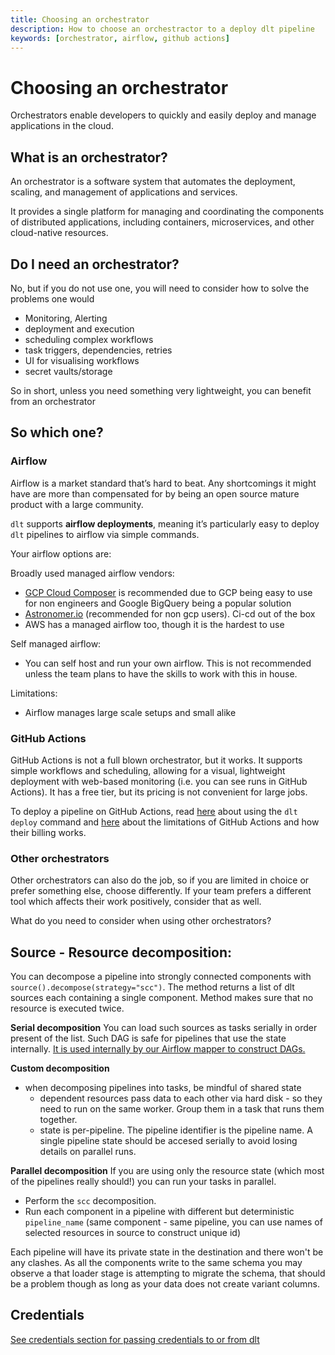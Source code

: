 ```yaml
---
title: Choosing an orchestrator
description: How to choose an orchestractor to a deploy dlt pipeline
keywords: [orchestrator, airflow, github actions]
---
```


# Choosing an orchestrator

Orchestrators enable developers to quickly and easily deploy and manage applications in the cloud.

## What is an orchestrator?

An orchestrator is a software system that automates the deployment, scaling, and management of applications and services.

It provides a single platform for managing and coordinating the components of distributed applications, including containers, microservices, and other cloud-native resources.

## Do I need an orchestrator?

No, but if you do not use one, you will need to consider how to solve the problems one would

- Monitoring, Alerting
- deployment and execution
- scheduling complex workflows
- task triggers, dependencies, retries
- UI for visualising workflows
- secret vaults/storage

So in short, unless you need something very lightweight, you can benefit from an orchestrator

## So which one?

### **Airflow**

Airflow  is a market standard that’s hard to beat. Any shortcomings it might have are more than compensated for by being an open source mature product with a large community.

`dlt` supports **airflow deployments**, meaning it’s particularly easy to deploy `dlt` pipelines to airflow via simple commands.

Your airflow options are:

Broadly used managed airflow vendors:
  - [GCP Cloud Composer](./airflow-gcp-cloud-composer.md) is recommended due to GCP being easy to use for non engineers and Google BigQuery being a popular solution
  - [Astronomer.io](http://Astronomer.io) (recommended for non gcp users). Ci-cd out of the box
  - AWS has a managed airflow too, though it is the hardest to use

Self managed airflow:
- You can self host and run your own airflow. This is not recommended unless the team plans to have the skills to work with this in house.

Limitations:
- Airflow manages large scale setups and small alike

### **GitHub Actions**

GitHub Actions is not a full blown orchestrator, but it works. It supports simple workflows and scheduling, allowing for a visual, lightweight deployment with web-based monitoring (i.e. you can see runs in GitHub Actions). It has a free tier, but its pricing is not convenient for large jobs.

To deploy a pipeline on GitHub Actions, read [here](./walkthroughs/deploy-a-pipeline/deploy-with-github-actions.md) about using the `dlt deploy` command and [here](https://docs.github.com/en/actions/learn-github-actions/usage-limits-billing-and-administration) about the limitations of GitHub Actions and how their billing works.

### **Other orchestrators**

Other orchestrators can also do the job, so if you are limited in choice or prefer something else, choose differently.
If your team prefers a different tool which affects their work positively, consider that as well.

What do you need to consider when using other orchestrators?

## Source - Resource decomposition:
You can decompose a pipeline into strongly connected components with `source().decompose(strategy="scc")`. The method returns a list of dlt sources each containing a single component. Method makes sure that no resource is executed twice.

**Serial decomposition**
You can load such sources as tasks serially in order present of the list. Such DAG is safe for pipelines that use the state internally. [It is used internally by our Airflow mapper to construct DAGs.](https://github.com/dlt-hub/dlt/blob/devel/dlt/helpers/airflow_helper.py)

**Custom decomposition**
* when decomposing pipelines into tasks, be mindful of shared state
  * dependent resources pass data to each other via hard disk - so they need to run on the same worker. Group them in a task that runs them together.
  * state is per-pipeline. The pipeline identifier is the pipeline name. A single pipeline state should be accesed serially to avoid losing details on parallel runs.

**Parallel decomposition**
If you are using only the resource state (which most of the pipelines really should!) you can run your tasks in parallel.
* Perform the `scc` decomposition.
* Run each component in a pipeline with different but deterministic `pipeline_name` (same component - same pipeline, you can use names of selected resources in source to construct unique id)

Each pipeline will have its private state in the destination and there won't be any clashes. As all the components write to the same schema you may observe a that loader stage is attempting to migrate the schema, that should be a problem though as long as your data does not create variant columns.

## Credentials

[See credentials section for passing credentials to or from dlt](../../general-usage/credentials.md)